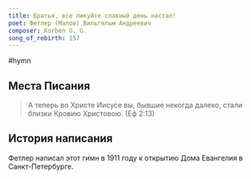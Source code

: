 ```yaml
---
title: Братья, все ликуйте славный день настал!
poet: Фетлер (Малов) Вильгельм Андреевич
composer: Korben G. G.
song_of_rebirth: 157
---
```


#hymn

## Места Писания

> А теперь во Христе Иисусе вы, бывшие некогда далеко, стали близки Кровию Христовою.
> (Еф 2:13)

## История написания

Фетлер написал этот гимн в 1911 году к открытию Дома Евангелия в Санкт-Петербурге.
